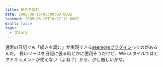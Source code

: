 ```yaml
---
title: 続きを読む
date: 2005-06-15T00:00:00.000Z
lastmod: 2005-06-15T16:27:12.000Z
draft: false
tags:
  - tDiary
---
```


通常の日記でも「続きを読む」が実現できる[seemoreプラグイン](http://tdiary-users.sourceforge.jp/cgi-bin/wiki.cgi?seemore%2Erb)ってのがあるんだ。 長いソースを日記に張る時とかに便利そうだけど、Wikiスタイルではヒアドキュメントが使えない（よね？）から、少し厳しいかな。

